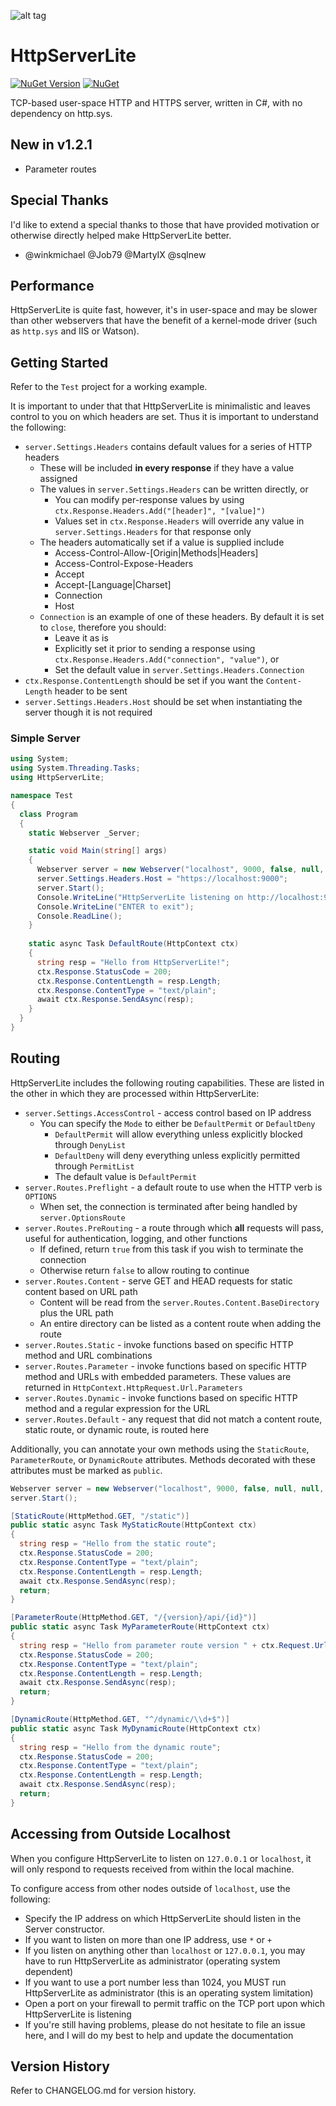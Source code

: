 ![alt tag](https://raw.githubusercontent.com/jchristn/HttpServerLite/master/Assets/icon.ico)

# HttpServerLite

[![NuGet Version](https://img.shields.io/nuget/v/HttpServerLite.svg?style=flat)](https://www.nuget.org/packages/HttpServerLite/) [![NuGet](https://img.shields.io/nuget/dt/HttpServerLite.svg)](https://www.nuget.org/packages/HttpServerLite) 

TCP-based user-space HTTP and HTTPS server, written in C#, with no dependency on http.sys.

## New in v1.2.1

- Parameter routes

## Special Thanks

I'd like to extend a special thanks to those that have provided motivation or otherwise directly helped make HttpServerLite better.

- @winkmichael @Job79 @MartyIX @sqlnew

## Performance

HttpServerLite is quite fast, however, it's in user-space and may be slower than other webservers that have the benefit of a kernel-mode driver (such as ```http.sys``` and IIS or Watson). 

## Getting Started

Refer to the ```Test``` project for a working example.

It is important to under that that HttpServerLite is minimalistic and leaves control to you on which headers are set.  Thus it is important to understand the following:

- ```server.Settings.Headers``` contains default values for a series of HTTP headers
  - These will be included **in every response** if they have a value assigned
  - The values in ```server.Settings.Headers``` can be written directly, or
    - You can modify per-response values by using ```ctx.Response.Headers.Add("[header]", "[value]")```
    - Values set in ```ctx.Response.Headers``` will override any value in ```server.Settings.Headers``` for that response only
  - The headers automatically set if a value is supplied include
    - Access-Control-Allow-[Origin|Methods|Headers]
    - Access-Control-Expose-Headers
    - Accept
    - Accept-[Language|Charset]
    - Connection
    - Host
  - ```Connection``` is an example of one of these headers.  By default it is set to ```close```, therefore you should:
    - Leave it as is
    - Explicitly set it prior to sending a response using ```ctx.Response.Headers.Add("connection", "value")```, or
    - Set the default value in ```server.Settings.Headers.Connection```
- ```ctx.Response.ContentLength``` should be set if you want the ```Content-Length``` header to be sent
- ```server.Settings.Headers.Host``` should be set when instantiating the server though it is not required

### Simple Server
```csharp
using System;
using System.Threading.Tasks;
using HttpServerLite;

namespace Test
{
  class Program
  {
    static Webserver _Server;

    static void Main(string[] args)
    {
      Webserver server = new Webserver("localhost", 9000, false, null, null, DefaultRoute); 
      server.Settings.Headers.Host = "https://localhost:9000";
      server.Start();
      Console.WriteLine("HttpServerLite listening on http://localhost:9000");
      Console.WriteLine("ENTER to exit");
      Console.ReadLine();
    }
         
    static async Task DefaultRoute(HttpContext ctx)
    {
      string resp = "Hello from HttpServerLite!";
      ctx.Response.StatusCode = 200; 
      ctx.Response.ContentLength = resp.Length;
      ctx.Response.ContentType = "text/plain";
      await ctx.Response.SendAsync(resp);
    }
  }
} 
```

## Routing

HttpServerLite includes the following routing capabilities.  These are listed in the other in which they are processed within HttpServerLite:

- ```server.Settings.AccessControl``` - access control based on IP address
  - You can specify the ```Mode``` to either be ```DefaultPermit``` or ```DefaultDeny```
    - ```DefaultPermit``` will allow everything unless explicitly blocked through ```DenyList```
    - ```DefaultDeny``` will deny everything unless explicitly permitted through ```PermitList```
    - The default value is ```DefaultPermit```
- ```server.Routes.Preflight``` - a default route to use when the HTTP verb is ```OPTIONS```
  - When set, the connection is terminated after being handled by ```server.OptionsRoute```
- ```server.Routes.PreRouting``` - a route through which **all** requests will pass, useful for authentication, logging, and other functions
  - If defined, return ```true``` from this task if you wish to terminate the connection
  - Otherwise return ```false``` to allow routing to continue
- ```server.Routes.Content``` - serve GET and HEAD requests for static content based on URL path
  - Content will be read from the ```server.Routes.Content.BaseDirectory``` plus the URL path
  - An entire directory can be listed as a content route when adding the route
- ```server.Routes.Static``` - invoke functions based on specific HTTP method and URL combinations
- ```server.Routes.Parameter``` - invoke functions based on specific HTTP method and URLs with embedded parameters.  These values are returned in ```HttpContext.HttpRequest.Url.Parameters```
- ```server.Routes.Dynamic``` - invoke functions based on specific HTTP method and a regular expression for the URL
- ```server.Routes.Default``` - any request that did not match a content route, static route, or dynamic route, is routed here

Additionally, you can annotate your own methods using the ```StaticRoute```, ```ParameterRoute```, or ```DynamicRoute``` attributes.  Methods decorated with these attributes must be marked as ```public```.

```csharp
Webserver server = new Webserver("localhost", 9000, false, null, null, DefaultRoute);
server.Start();

[StaticRoute(HttpMethod.GET, "/static")]
public static async Task MyStaticRoute(HttpContext ctx)
{
  string resp = "Hello from the static route";
  ctx.Response.StatusCode = 200;
  ctx.Response.ContentType = "text/plain";
  ctx.Response.ContentLength = resp.Length;
  await ctx.Response.SendAsync(resp);
  return;
}

[ParameterRoute(HttpMethod.GET, "/{version}/api/{id}")]
public static async Task MyParameterRoute(HttpContext ctx)
{
  string resp = "Hello from parameter route version " + ctx.Request.Url.Parameters["version"] + " for ID " + ctx.Request.Url.Parameters["id"];
  ctx.Response.StatusCode = 200;
  ctx.Response.ContentType = "text/plain";
  ctx.Response.ContentLength = resp.Length;
  await ctx.Response.SendAsync(resp);
  return;
}

[DynamicRoute(HttpMethod.GET, "^/dynamic/\\d+$")]
public static async Task MyDynamicRoute(HttpContext ctx)
{
  string resp = "Hello from the dynamic route";
  ctx.Response.StatusCode = 200;
  ctx.Response.ContentType = "text/plain";
  ctx.Response.ContentLength = resp.Length;
  await ctx.Response.SendAsync(resp);
  return;
}
```

## Accessing from Outside Localhost

When you configure HttpServerLite to listen on ```127.0.0.1``` or ```localhost```, it will only respond to requests received from within the local machine.

To configure access from other nodes outside of ```localhost```, use the following:

- Specify the IP address on which HttpServerLite should listen in the Server constructor. 
- If you want to listen on more than one IP address, use ```*``` or ```+```
- If you listen on anything other than ```localhost``` or ```127.0.0.1```, you may have to run HttpServerLite as administrator (operating system dependent)
- If you want to use a port number less than 1024, you MUST run HttpServerLite as administrator (this is an operating system limitation)
- Open a port on your firewall to permit traffic on the TCP port upon which HttpServerLite is listening
- If you're still having problems, please do not hesitate to file an issue here, and I will do my best to help and update the documentation

## Version History

Refer to CHANGELOG.md for version history.
